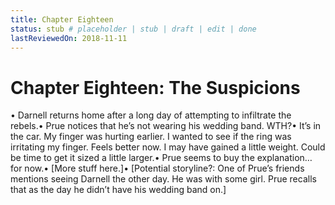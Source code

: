 ```yaml
---
title: Chapter Eighteen
status: stub # placeholder | stub | draft | edit | done
lastReviewedOn: 2018-11-11
---
```


# Chapter Eighteen: The Suspicions

•	Darnell returns home after a long day of attempting to infiltrate the rebels.•	Prue notices that he’s not wearing his wedding band. WTH?•	It’s in the car. My finger was hurting earlier. I wanted to see if the ring was irritating my finger. Feels better now. I may have gained a little weight. Could be time to get it sized a little larger.•	Prue seems to buy the explanation… for now.•	[More stuff here.]•	[Potential storyline?: One of Prue’s friends mentions seeing Darnell the other day. He was with some girl. Prue recalls that as the day he didn’t have his wedding band on.]

